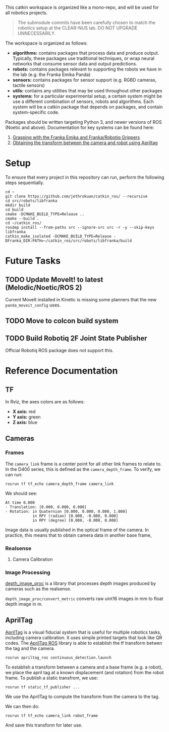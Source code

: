 This catkin workspace is organized like a mono-repo, and will be used for all
robotics projects.

> The submodule commits have been carefully chosen to match the
> robotics setup at the CLEAR-NUS lab. DO NOT UPGRADE UNNECESSARILY.

The workspace is organized as follows:

-   **algorithms:** contains packages that process data and produce output. Typically, these packages use traditional techniques, or wrap neural networks that consume sensor data and output predictions.
-   **robots:** contains packages relevant to supporting the robots we have in the lab (e.g. the Franka Emika Panda)
-   **sensors:** contains packages for sensor support (e.g. RGBD cameras, tactile sensors)
-   **utils:** contains any utilities that may be used throughout other packages
-   **systems:** for a particular experimental setup, a certain system might be use a different combination of sensors, robots and algorithms. Each system will be a catkin package that depends on packages, and contain system-specific code.

Packages should be written targeting Python 3, and newer versions of ROS (Noetic and above). Documentation for key systems can be found here:

1.  [Grasping with the Franka Emika and Franka/Robotiq Grippers](src/systems/mvp_grasping/README.md)
2.  [Obtaining the transform between the camera and robot using Apriltag](docs/apriltag_transform.md)

# Setup

To ensure that every project in this repository can run, perform the following steps sequentially.

    cd ~
    git clone https://github.com/jethrokuan/catkin_ros/ --recursive
    cd src/robots/libfranka
    mkdir build
    cd build
    cmake -DCMAKE_BUILD_TYPE=Release ..
    cmake --build .
    cd ~/catkin_ros/
    rosdep install --from-paths src --ignore-src src -r -y --skip-keys libfranka
    catkin_make_isolated -DCMAKE_BUILD_TYPE=Release -DFranka_DIR:PATH=~/catkin_ros/src/robots/libfranka/build


# Future Tasks

## TODO Update MoveIt! to latest (Melodic/Noetic/ROS 2)

Current MoveIt installed in Kinetic is missing some planners that the new `panda_moveit_config` uses.

## TODO Move to colcon build system

## TODO Build Robotiq 2F Joint State Publisher

Official Robotiq ROS package does not support this.

# Reference Documentation

## TF

In Rviz, the axes colors are as follows:

-   **X axis:** red
-   **Y axis:** green
-   **Z axis:** blue


## Cameras

### Frames

The `camera_link` frame is a center point for all other link frames to relate to. In the D400 series, this is defined as the `camera_depth_frame`. To verify, we can run:

    rosrun tf tf_echo camera_depth_frame camera_link

We should see:

    At time 0.000
    - Translation: [0.000, 0.000, 0.000]
    - Rotation: in Quaternion [0.000, 0.000, 0.000, 1.000]
                in RPY (radian) [0.000, -0.000, 0.000]
                in RPY (degree) [0.000, -0.000, 0.000]

Image data is usually published in the optical frame of the camera. In practice, this means that to obtain camera data in another base frame,

### Realsense

1.  Camera Calibration

### Image Processing

[depth_image_proc](https://wiki.ros.org/depth_image_proc) is a library that processes depth images produced by cameras such as the realsense.

`depth_image_proc/convert_metric` converts raw uint16 images in mm to float depth image in m.


## AprilTag

[AprilTag](https://april.eecs.umich.edu/software/apriltag) is a visual fiducial system that is useful for multiple robotics tasks, including camera calibration. It uses simple printed targets that look like QR codes. The [AprilTag ROS](http://wiki.ros.org/apriltag_ros) library is able to establish the tf transform betwen the tag and the camera.

    rosrun apriltag_ros continuous_detection.launch

To establish a transform between a camera and a base frame (e.g. a robot), we place the april tag at a known displacement (and rotation) from the robot frame. To publish a static transfrom, we use:

    rosrun tf static_tf_publisher ...

We use the AprilTag to compute the transform from the camera to the tag.

We can then do:

    rosrun tf tf_echo camera_link robot_frame

And save this transform for later use.

